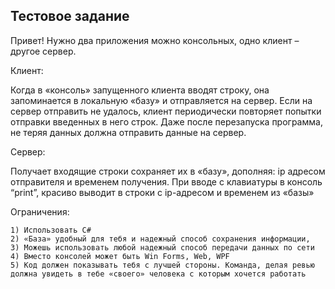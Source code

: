 ## Тестовое задание

Привет!
Нужно два приложения можно консольных, одно клиент – другое сервер.

Клиент:

Когда в «консоль» запущенного клиента вводят строку, она запоминается в локальную «базу» и отправляется на сервер. Если на сервер отправить не удалось, клиент периодически повторяет попытки отправки введенных в него строк. Даже после перезапуска программа, не теряя данных должна отправить данные на сервер.

Сервер:

Получает входящие строки сохраняет их в «базу», дополняя: ip адресом отправителя и временем получения. При вводе с клавиатуры в консоль “print”, красиво выводит в строки с ip-адресом и временем из «базы»


Ограничения:
```
1) Использовать C#
2) «База» удобный для тебя и надежный способ сохранения информации,
3) Можешь использовать любой надежный способ передачи данных по сети
4) Вместо консолей может быть Win Forms, Web, WPF
5) Код должен показывать тебя с лучшей стороны. Команда, делая ревью должна увидеть в тебе «своего» человека с которым хочется работать
```